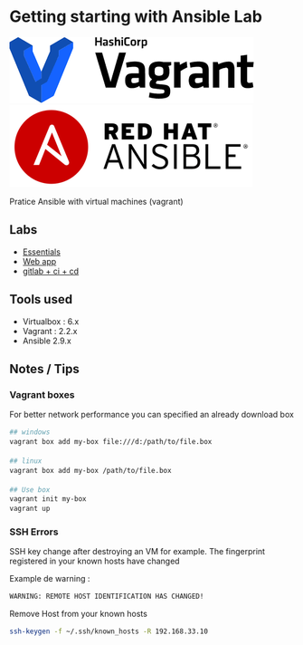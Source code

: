 # Getting starting with Ansible Lab

![Vagrant](./assets/vagrant-logo.png)
![Ansible](./assets/red-hat-ansible-logo.png)


Pratice Ansible with virtual machines (vagrant)


## Labs

* [Essentials](1_essentials/steps.md)
* [Web app](2_webapp/steps.md)
* [gitlab + ci + cd](3_gitlab_ci_cd/steps.md)

## Tools used

* Virtualbox : 6.x
* Vagrant : 2.2.x
* Ansible 2.9.x


## Notes / Tips 

### Vagrant boxes 

For better network performance you can specified an already download box 

```bash
## windows
vagrant box add my-box file:///d:/path/to/file.box

## linux 
vagrant box add my-box /path/to/file.box

## Use box
vagrant init my-box
vagrant up
```

### SSH Errors


SSH key change after destroying an VM for example. 
The fingerprint registered in your known hosts have changed

Example de warning : 
```bash
WARNING: REMOTE HOST IDENTIFICATION HAS CHANGED!
```

Remove Host from your known hosts
```bash
ssh-keygen -f ~/.ssh/known_hosts -R 192.168.33.10

```